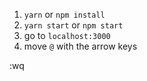 1) `yarn` or `npm install`
2) `yarn start` or `npm start`
3) go to `localhost:3000`
4) move `@` with the arrow keys

:wq
